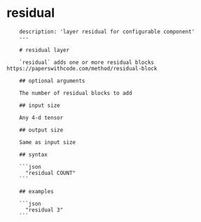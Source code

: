# residual

```text
    description: 'layer residual for configurable component'
    ---

    # residual layer

    `residual` adds one or more residual blocks https://paperswithcode.com/method/residual-block

    ## optional arguments

    The number of residual blocks to add

    ## input size

    Any 4-d tensor

    ## output size

    Same as input size

    ## syntax

    ```json
      "residual COUNT"
    ```

    ## examples

    ```json
      "residual 3"
    ```
```

